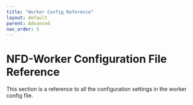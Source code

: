 ```yaml
---
title: "Worker Config Reference"
layout: default
parent: Advanced
nav_order: 5
---
```


# NFD-Worker Configuration File Reference

This section is a reference to all the configuration settings in the worker
config file.
